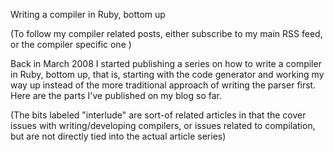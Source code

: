 Writing a compiler in Ruby, bottom up

(To follow my compiler related posts, either subscribe to my main RSS feed, or the compiler specific one )

Back in March 2008 I started publishing a series on how to write a compiler in Ruby, bottom up, that is, starting with the code generator and working my way up instead of the more traditional approach of writing the parser first. Here are the parts I've published on my blog so far.

(The bits labeled "interlude" are sort-of related articles in that the cover issues with writing/developing compilers, or issues related to compilation, but are not directly tied into the actual article series)

